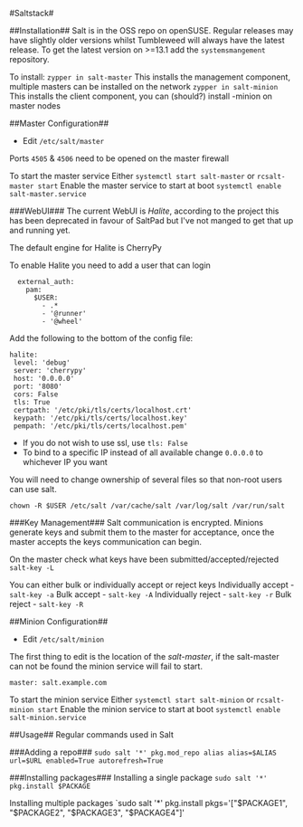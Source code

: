 #Saltstack#

##Installation##
Salt is in the OSS repo on openSUSE. Regular releases may have slightly older versions whilst Tumbleweed will always have the latest release. To get the latest version on >=13.1 add the `systemsmangement` repository.

To install:
`zypper in salt-master` This installs the management component, multiple masters can be installed on the network
`zypper in salt-minion` This installs the client component, you can (should?) install -minion on master nodes

##Master Configuration##
* Edit `/etc/salt/master`

Ports `4505` & `4506` need to be opened on the master firewall

To start the master service
Either `systemctl start salt-master` or `rcsalt-master start`
Enable the master service to start at boot `systemctl enable salt-master.service`

###WebUI###
The current WebUI is _Halite_, according to the project this has been deprecated in favour of SaltPad but I've not manged to get that up and running yet.

The default engine for Halite is CherryPy

To enable Halite you need to add a user that can login

      external_auth:  
        pam:  
          $USER:  
            - .*  
            - '@runner'  
            - '@wheel'
      
Add the following to the bottom of the config file:

    halite:  
     level: 'debug'  
     server: 'cherrypy'  
     host: '0.0.0.0'  
     port: '8080'  
     cors: False  
     tls: True  
     certpath: '/etc/pki/tls/certs/localhost.crt'  
     keypath: '/etc/pki/tls/certs/localhost.key'  
     pempath: '/etc/pki/tls/certs/localhost.pem'  

* If you do not wish to use ssl, use `tls: False`
* To bind to a specific IP instead of all available change `0.0.0.0` to whichever IP you want

You will need to change ownership of several files so that non-root users can use salt.

`chown -R $USER /etc/salt /var/cache/salt /var/log/salt /var/run/salt`

###Key Management###
Salt communication is encrypted. Minions generate keys and submit them to the master for acceptance, once the master accepts the keys communication can begin.

On the master check what keys have been submitted/accepted/rejected
`salt-key -L`

You can either bulk or individually accept or reject keys
Individually accept - `salt-key -a`
Bulk accept - `salt-key -A`
Individually reject - `salt-key -r`
Bulk reject - `salt-key -R`

##Minion Configuration##
* Edit `/etc/salt/minion`

The first thing to edit is the location of the _salt-master_, if the salt-master can not be found the minion service will fail to start.

    master: salt.example.com 

To start the minion service
Either `systemctl start salt-minion` or `rcsalt-minion start`
Enable the minion service to start at boot `systemctl enable salt-minion.service`

##Usage##
Regular commands used in Salt

###Adding a repo###
`sudo salt '*' pkg.mod_repo alias alias=$ALIAS url=$URL enabled=True autorefresh=True`

###Installing packages###
Installing a single package
`sudo salt '*' pkg.install $PACKAGE`

Installing multiple packages
`sudo salt '*' pkg.install pkgs='["$PACKAGE1", "$PACKAGE2", "$PACKAGE3", "$PACKAGE4"]'